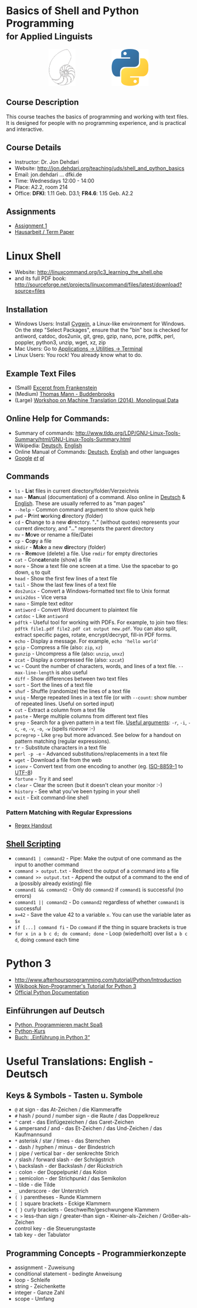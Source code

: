 <html><!-- Markdown messes up HTML headers -->
<head>
	<title>Basics of Shell and Python Programming</title>
	<meta http-equiv="content-type" content="text/html; charset=utf8">
</head>
<body>


# Basics of Shell and Python Programming <br><small> for Applied Linguists </small>


<center>
<img src="nautilus_shell.png" height=100px alt="Nautilus Shell" title="Nautilus Shell">
&nbsp; &nbsp; &nbsp; &nbsp; &nbsp; &nbsp; &nbsp; &nbsp; &nbsp; &nbsp; &nbsp; &nbsp;
<img src="wikimedia_Python-logo-notext.svg.png" height=100px alt="Python Logo" title="Python Logo">
</center>

## Course Description
This course teaches the basics of programming and working with text files.
It is designed for people with no programming experience, and is practical and interactive.

## Course Details
* Instructor: Dr. Jon Dehdari
* Website: <http://jon.dehdari.org/teaching/uds/shell_and_python_basics>
* Em&#1072;il: jon.dehdari ... dfki.de
* Time: Wednesdays 12:00 - 14:00
* Place: A2.2, room 214
* Office: **DFKI**: 1.11 Geb. D3.1; **FR4.6**: 1.15 Geb. A2.2

## Assignments
* [Assignment 1](assignment_1.pdf)
* [Hausarbeit / Term Paper](hausarbeit.pdf)


# Linux Shell
* Website: <http://linuxcommand.org/lc3_learning_the_shell.php>
* and its full PDF book: <http://sourceforge.net/projects/linuxcommand/files/latest/download?source=files>

## Installation
  * Windows Users: Install [Cygwin][], a Linux-like environment for Windows.  On the step "Select Packages", ensure that the "bin" box is checked for antiword, catdoc, dos2unix, git, grep, gzip, nano, pcre, pdftk, perl, poppler, python3, unzip, wget, xz, zip
  * Mac Users: Go to [Applications -> Utilities -> Terminal][macterminal]
  * Linux Users: You rock!  You already know what to do.

## Example Text Files
* (Small) [Excerpt from Frankenstein][frankie]
* (Medium) [Thomas Mann - Buddenbrooks][mann1901]
* (Large) [Workshop on Machine Translation (2014), Monolingual Data][wmt2014]

## Online Help for Commands:
* Summary of commands: <http://www.tldp.org/LDP/GNU-Linux-Tools-Summary/html/GNU-Linux-Tools-Summary.html>
* Wikipedia: [Deutsch][wp-de], [English][wp-en]
* Online Manual of Commands: [Deutsch][man-de], [English][man-en] and other languages
* [Google][] *[et][ddg] [al][startpage]*

## Commands
* `ls` - **L**i**s**t files in current directory/folder/Verzeichnis
* `man` - **Man**ual (documentation) of a command.  Also online in [Deutsch][man-de] & [English][man-en].  These are usually referred to as "man pages"
* `--help` - Common command argument to show quick help
* `pwd` - **P**rint **w**orking **d**irectory (folder)
* `cd` - **C**hange to a new **d**irectory.  "**.**" (without quotes) represents your current directory, and "**..**" represents the parent directory
* `mv` - **M**o**v**e or rename a file/Datei
* `cp` - **C**o**p**y a file
* `mkdir` - **M**a**k**e a new **dir**ectory (folder)
* `rm` - **R**e**m**ove (delete) a file. Use `rmdir` for empty directories
* `cat` - Con**cat**enate (show) a file
* `more` - Show a text file one screen at a time.  Use the spacebar to go down, `q` to quit
* `head` - Show the first few lines of a text file
* `tail` - Show the last few lines of a text file
* `dos2unix` - Convert a Windows-formatted text file to Unix format
* `unix2dos` - Vice versa
* `nano` - Simple text editor
* `antiword` - Convert Word document to plaintext file
* `catdoc` - Like `antiword`
* `pdftk` - Useful tool for working with PDFs.  For example, to join two files: `pdftk file1.pdf file2.pdf cat output new.pdf`.  You can also split, extract specific pages, rotate, encrypt/decrypt, fill-in PDF forms. 
* `echo` - Display a message.  For example, `echo 'hello world'`
* `gzip` - Compress a file (also: `zip`, `xz`)
* `gunzip` - Uncompress a file (also: `unzip`, `unxz`)
* `zcat` - Display a compressed file (also: `xzcat`)
* `wc` - Count the number of characters, words, and lines of a text file.  `--max-line-length` is also useful
* `diff` - Show differences between two text files
* `sort` - Sort the lines of a text file
* `shuf` - Shuffle (randomize) the lines of a text file
* `uniq` - Merge repeated lines in a text file (or with `--count`: show number of repeated lines. Useful on sorted input)
* `cut` - Extract a column from a text file
* `paste` - Merge multiple columns from different text files
* `grep` - Search for a given pattern in a text file.  [Useful arguments][grep-args]: `-r`, `-i`, `-c`, `-e`, `-v`, `-o`, `-w` (spells *ricevow* :-)
* `pcregrep` - Like `grep` but more advanced.  See below for a handout on pattern matching (regular expressions).
* `tr` - Substitute characters in a text file
* `perl -p -e` - Advanced substitutions/replacements in a text file
* `wget` - Download a file from the web
* `iconv` - Convert text from one encoding to another (eg. [ISO-8859-1][] to [UTF-8][])
* `fortune` - Try it and see!
* `clear` - Clear the screen (but it doesn't clean your monitor :-)
* `history` - See what you've been typing in your shell
* `exit` - Exit command-line shell

### Pattern Matching with Regular Expressions
* [Regex Handout][]

## [Shell Scripting][]
* `command1 | command2` - Pipe: Make the output of one command as the input to another command
* `command > output.txt` - Redirect the output of a command into a file
* `command >> output.txt` - Append the output of a command to the end of a (possibly already existing) file
* `command1 && command2` - Only do `command2` if `command1` is successful (no errors)
* `command1 || command2` - Do `command2` regardless of whether `command1` is successful
* `x=42`  - Save the value 42 to a variable `x`.  You can use the variable later as `$x`
* `if [...] command fi` - Do `command` if the thing in square brackets is true
* `for x in a b c d; do command; done` - Loop (wiederholt) over list `a b c d`, doing `command` each time

# Python 3
* <http://www.afterhoursprogramming.com/tutorial/Python/Introduction>
* [Wikibook Non-Programmer's Tutorial for Python 3][python wikibooks]
* [Official Python Documentation][pydocs]

## Einführungen auf Deutsch
  * [Python, Programmieren macht Spaß][python-spass]
  * [Python-Kurs][]
	<!-- http://www.pdfbooksplanet.org/development-and-programming/24602-einfhrung-in-python-3-in-einer-woche-programmieren-lernen.html -->
  * [Buch: „Einführung in Python 3“][python-buch]

# Useful Translations: English - Deutsch
## Keys & Symbols - Tasten u. Symbole
* `@` at sign - das At-Zeichen / die Klammeraffe
* `#` hash / pound / number sign - die Raute / das Doppelkreuz
* `^` caret - das Einfügezeichen / das Caret-Zeichen
* `&` ampersand / and - das Et-Zeichen / das Und-Zeichen / das Kaufmannsund
* `*` asterisk / star / times - das Sternchen
* `-` dash / hyphen / minus - der Bindestrich
* `|` pipe / vertical bar - der senkrechte Strich
* `/` slash / forward slash - der Schrägstrich
* `\` backslash - der Backslash / der Rückstrich
* `:` colon - der Doppelpunkt / das Kolon
* `;` semicolon - der Strichpunkt / das Semikolon
* `~` tilde - die Tilde
* `_` underscore - der Unterstrich
* `( )` parentheses - Runde Klammern
* `[ ]` square brackets - Eckige Klammern
* `{ }` curly brackets - Geschweifte/geschwungene Klammern
* `< >` less-than sign / greater-than sign - Kleiner-als-Zeichen / Größer-als-Zeichen
* control key - die Steuerungstaste
* tab key - der Tabulator

## Programming Concepts - Programmierkonzepte
* assignment - Zuweisung
* conditional statement - bedingte Anweisung
* loop - Schleife
* string - Zeichenkette
* integer - Ganze Zahl
* scope - Umfang


[cygwin]: http://cygwin.com
[macterminal]: http://www.maclife.com/article/feature/terminal_tips_every_mac_usershould_know
[frankie]: frankie.txt
[mann1901]: mann_buddenbrooks.txt
[wmt2014]: http://www.statmt.org/wmt14/translation-task.html#download
[google]: https://www.google.com
[ddg]: https://duckduckgo.com
[startpage]: https://startpage.com
[man-de]: http://manpages.debian.org/cgi-bin/man.cgi?locale=de
[man-en]: http://manpages.debian.org/cgi-bin/man.cgi
[wp-en]: https://en.wikipedia.org/wiki/List_of_Unix_commands
[wp-de]: https://de.wikipedia.org/wiki/Unix-Kommando
[grep-args]: https://www.gnu.org/software/grep/manual/grep.html#Command_002dline-Options
[iso-8859-1]: https://en.wikipedia.org/wiki/ISO/IEC_8859-1
[utf-8]: https://en.wikipedia.org/wiki/UTF-8
[regex handout]: regex_handout.pdf
[shell scripting]: https://en.wikibooks.org/wiki/Bash_Shell_Scripting
[pydocs]: https://docs.python.org/3
[python wikibooks]: https://en.wikibooks.org/wiki/Non-Programmer%27s_Tutorial_for_Python_3/Print_version
[python-spass]: http://www.thomas-guettler.de/vortraege/python/einfuehrung.html
[python-kurs]: http://www.python-kurs.eu/python3_kurs.php
[python-buch]: https://books.google.de/books?id=xpGqBAAAQBAJ&pg=PP1&hl=de

</body>
</html>
